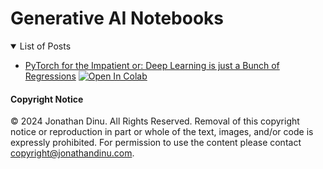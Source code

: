 # Generative AI Notebooks

<details open>
  <summary>List of Posts</summary>
  
  - [PyTorch for the Impatient or: Deep Learning is just a Bunch of Regressions](notebooks/pytorch_for_the_impatient.ipynb)  [![Open In Colab](https://colab.research.google.com/assets/colab-badge.svg)](https://colab.research.google.com/github/jonathandinu/generative-ai-notebooks/blob/main/notebooks/pytorch_for_the_impatient.ipynb)
</details>

#### Copyright Notice

©️ 2024 Jonathan Dinu. All Rights Reserved. Removal of this copyright notice or reproduction in part or whole of the text, images, and/or code is expressly prohibited. For permission to use the content please contact copyright@jonathandinu.com.
